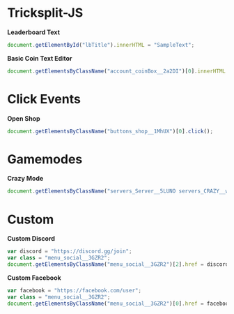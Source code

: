 # Tricksplit-JS
**Leaderboard Text** <br>
```js
document.getElementById("lbTitle").innerHTML = "SampleText";
```
**Basic Coin Text Editor**
```js
document.getElementsByClassName("account_coinBox__2a2DI")[0].innerHTML = "999,999";
```


# Click Events
**Open Shop** <br>
```js
document.getElementsByClassName("buttons_shop__1MhUX")[0].click();
```


# Gamemodes
**Crazy Mode** <br>
```js
document.getElementsByClassName("servers_Server__5LUNO servers_CRAZY__wnSwN  servers_active__wbLGe ")[0].click();
```

# Custom
**Custom Discord** <br>
```js
var discord = "https://discord.gg/join";
var class = "menu_social__3GZR2";
document.getElementsByClassName("menu_social__3GZR2")[2].href = discord;
```

**Custom Facebook** 

```js
var facebook = "https://facebook.com/user";
var class = "menu_social__3GZR2";
document.getElementsByClassName("menu_social__3GZR2")[0].href = facebook;
```
